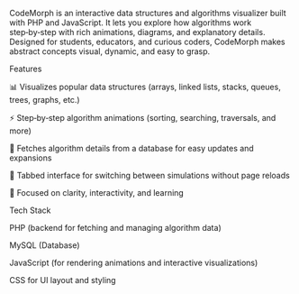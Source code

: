 CodeMorph is an interactive data structures and algorithms visualizer built with PHP and JavaScript.
It lets you explore how algorithms work step‑by‑step with rich animations, diagrams, and explanatory details.
Designed for students, educators, and curious coders, CodeMorph makes abstract concepts visual, dynamic, and easy to grasp.

Features

📊 Visualizes popular data structures (arrays, linked lists, stacks, queues, trees, graphs, etc.)

⚡ Step‑by‑step algorithm animations (sorting, searching, traversals, and more)

💾 Fetches algorithm details from a database for easy updates and expansions

🔄 Tabbed interface for switching between simulations without page reloads

🎯 Focused on clarity, interactivity, and learning

Tech Stack

PHP (backend for fetching and managing algorithm data)

MySQL (Database)

JavaScript (for rendering animations and interactive visualizations)

CSS for UI layout and styling
